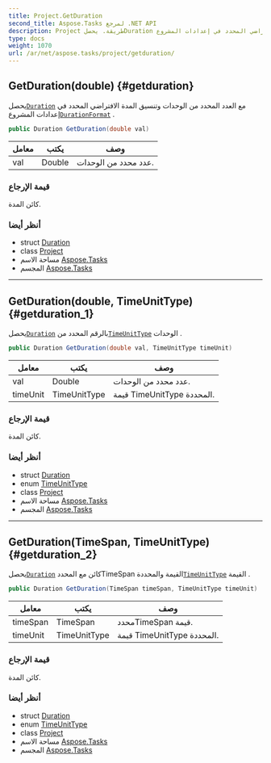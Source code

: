 ```yaml
---
title: Project.GetDuration
second_title: Aspose.Tasks لمرجع .NET API
description: Project طريقة. يحصلDuration مع العدد المحدد من الوحدات وتنسيق المدة الافتراضي المحدد في إعدادات المشروعDurationFormat .
type: docs
weight: 1070
url: /ar/net/aspose.tasks/project/getduration/
---
```

## GetDuration(double) {#getduration}

يحصل[`Duration`](../../duration/) مع العدد المحدد من الوحدات وتنسيق المدة الافتراضي المحدد في إعدادات المشروع[`DurationFormat`](../../prj/durationformat/) .

```csharp
public Duration GetDuration(double val)
```

| معامل | يكتب | وصف |
| --- | --- | --- |
| val | Double | عدد محدد من الوحدات. |

### قيمة الإرجاع

كائن المدة.

### أنظر أيضا

* struct [Duration](../../duration/)
* class [Project](../)
* مساحة الاسم [Aspose.Tasks](../../project/)
* المجسم [Aspose.Tasks](../../../)

---

## GetDuration(double, TimeUnitType) {#getduration_1}

يحصل[`Duration`](../../duration/) بالرقم المحدد من[`TimeUnitType`](../../timeunittype/) الوحدات .

```csharp
public Duration GetDuration(double val, TimeUnitType timeUnit)
```

| معامل | يكتب | وصف |
| --- | --- | --- |
| val | Double | عدد محدد من الوحدات. |
| timeUnit | TimeUnitType | قيمة TimeUnitType المحددة. |

### قيمة الإرجاع

كائن المدة.

### أنظر أيضا

* struct [Duration](../../duration/)
* enum [TimeUnitType](../../timeunittype/)
* class [Project](../)
* مساحة الاسم [Aspose.Tasks](../../project/)
* المجسم [Aspose.Tasks](../../../)

---

## GetDuration(TimeSpan, TimeUnitType) {#getduration_2}

يحصل[`Duration`](../../duration/) كائن مع المحددTimeSpan القيمة والمحددة[`TimeUnitType`](../../timeunittype/) القيمة .

```csharp
public Duration GetDuration(TimeSpan timeSpan, TimeUnitType timeUnit)
```

| معامل | يكتب | وصف |
| --- | --- | --- |
| timeSpan | TimeSpan | محددTimeSpan قيمة. |
| timeUnit | TimeUnitType | قيمة TimeUnitType المحددة. |

### قيمة الإرجاع

كائن المدة.

### أنظر أيضا

* struct [Duration](../../duration/)
* enum [TimeUnitType](../../timeunittype/)
* class [Project](../)
* مساحة الاسم [Aspose.Tasks](../../project/)
* المجسم [Aspose.Tasks](../../../)


